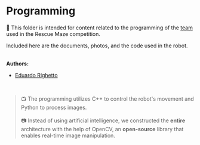# Programming

📜 This folder is intended for content related to the programming of the [team](https://www.instagram.com/fran_robots/) used in the Rescue Maze competition. <br>

Included here are the documents, photos, and the code used in the robot. <br>
<br>

**Authors:**
* [Eduardo Righetto](https://www.instagram.com/eduardorimazaro/) <br>
<br>

> 📺 The programming utilizes C++ to control the robot's movement and Python to process images. <br> <br>
📷 Instead of using artificial intelligence, we constructed the **entire** architecture with the help of OpenCV, an **open-source** library that enables real-time image manipulation.
